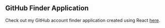 ## GitHub Finder Application

Check out my GitHub account finder application created using React [here](https://jhaymilana.github.io/github-finder-react/).